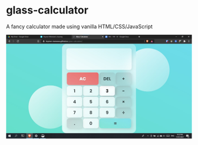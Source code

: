 # glass-calculator
A fancy calculator made using vanilla HTML/CSS/JavaScript

![image](screenshot.jpg)